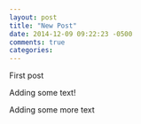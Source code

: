 ```yaml
---
layout: post
title: "New Post"
date: 2014-12-09 09:22:23 -0500
comments: true
categories: 
---
```


First post

Adding some text!

Adding some more text
